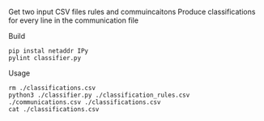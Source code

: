 Get two input CSV files rules and commuincaitons
Produce classifications for every line in the communication file 

Build

```
pip instal netaddr IPy
pylint classifier.py
```


Usage

```
rm ./classifications.csv
python3 ./classifier.py ./classification_rules.csv ./communications.csv ./classifications.csv
cat ./classifications.csv
```

